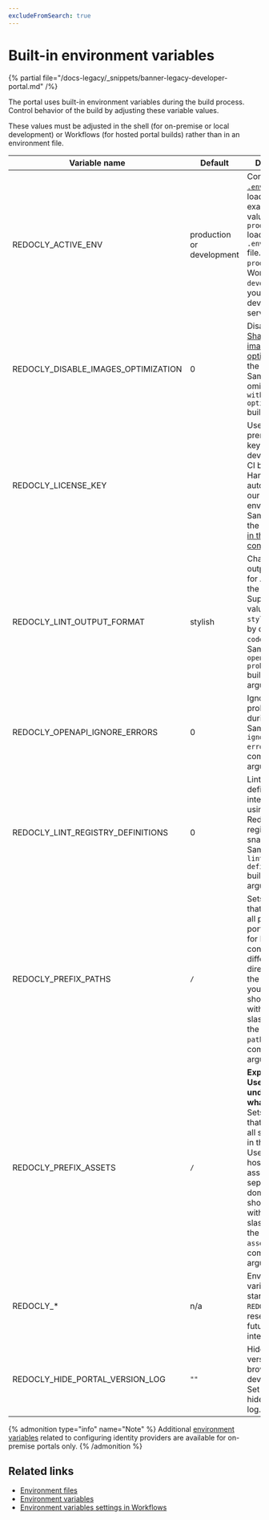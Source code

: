 ```yaml
---
excludeFromSearch: true
---
```


# Built-in environment variables

{% partial file="/docs-legacy/_snippets/banner-legacy-developer-portal.md" /%}

The portal uses built-in environment variables during the build process.
Control behavior of the build by adjusting these variable values.

These values must be adjusted in the shell (for on-premise or local development) or Workflows (for hosted portal builds) rather than in an environment file.

|Variable name|Default|Description|
|---|---|---|
|REDOCLY\_ACTIVE\_ENV|production or development|Controls which [`.env.*` files](./environment-files.md) are loaded; for example, a value of `production` loads the `.env.production` file. Defaults to `production` in Workflows and `development` in your local development server.|
|REDOCLY\_DISABLE\_IMAGES_OPTIMIZATION|0|Disables the [Sharp-based image optimization](https://github.com/lovell/sharp)  in the portal build. Same as omitting the `--with-images-optimization` build option.|
|REDOCLY\_LICENSE\_KEY||Use the on-premise license key for local development or CI builds. Handled automatically in our Workflows environment. Same as setting the [license key in the site config](../configuration/siteconfig/license-key.md).|
|REDOCLY\_LINT\_OUTPUT_FORMAT|stylish|Changes the lint output format for APIs used in the portal. Supported values are: `stylish` (used by default) and `codeframe`. Same as the `--openapi-problems-format` build command argument.|
|REDOCLY\_OPENAPI\_IGNORE_ERRORS|0|Ignores lint problems during the build. Same as the `--ignore-openapi-errors` build command argument.|
|REDOCLY\_LINT\_REGISTRY_DEFINITIONS|0|Lint the API definitions integrated by using the Redocly API registry snapshot URL. Same as the `--lint-registry-definitions` build command argument.|
|REDOCLY\_PREFIX\_PATHS|`/`|Sets a prefix that is added to all paths in the portal. Useful for hosting the content at a different directory than the root (/) of your domain. It should start with a leading slash. Same as the `--prefix-paths` build command argument.|
|REDOCLY\_PREFIX\_ASSETS|`/`|**Experimental. Use only if you understand what you do.** Sets a prefix that is added to all static assets in the portal. Useful for hosting the assets at a separate domain. It should start with a leading slash. Same as the `--prefix-assets` build command argument.|
|REDOCLY_*|n/a|Environment variables starting with `REDOCLY_` are reserved for future or internal use.|
|REDOCLY_HIDE_PORTAL_VERSION_LOG|`""`|Hides the portal version log in browser developer tools. Set to `true` to hide the version log.|

{% admonition type="info" name="Note" %}
Additional [environment variables](on-premise.md#use-environment-variables) related to configuring identity providers are available for on-premise portals only.
{% /admonition %}

## Related links

- [Environment files](./environment-files.md)
- [Environment variables](./environment-variables.md)
- [Environment variables settings in Workflows](../settings/environment-variables.md)
